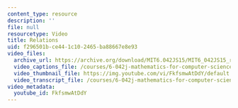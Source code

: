 ```yaml
---
content_type: resource
description: ''
file: null
resourcetype: Video
title: Relations
uid: f296501b-ce44-1c10-2465-ba88667e8e93
video_files:
  archive_url: https://archive.org/download/MIT6.042JS15/MIT6_042JS15_relations_ipod.mp4
  video_captions_file: /courses/6-042j-mathematics-for-computer-science-spring-2015/ae75fbd3ea135edc9e91ba1373699de2_FkfsmwAtDdY.vtt
  video_thumbnail_file: https://img.youtube.com/vi/FkfsmwAtDdY/default.jpg
  video_transcript_file: /courses/6-042j-mathematics-for-computer-science-spring-2015/6d55b4cdb20cb01a60a16e843ec04951_FkfsmwAtDdY.pdf
video_metadata:
  youtube_id: FkfsmwAtDdY
---
```

